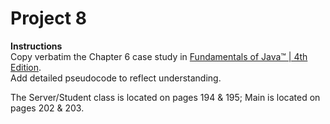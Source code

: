 # Project 8
**Instructions**<br>
Copy verbatim the Chapter 6 case study in [Fundamentals of Java™ | 4th Edition](https://www.cengage.com/c/fundamentals-of-java-ap-computer-science-essentials-4e-lambert/9780538744928PF/).<br>
Add detailed pseudocode to reflect understanding.

The Server/Student class is located on pages 194 & 195;
Main is located on pages 202 & 203.
